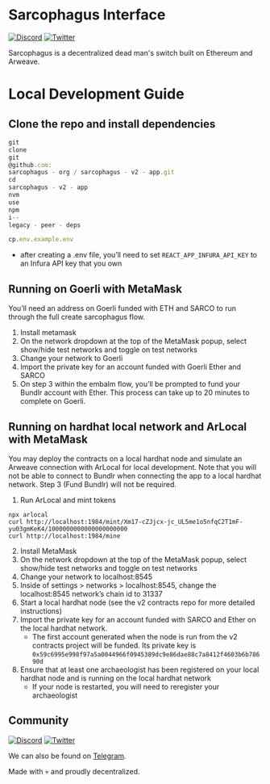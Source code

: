 # Sarcophagus Interface

[![Discord](https://img.shields.io/discord/753398645507883099?color=768AD4&label=discord)](https://discord.com/channels/753398645507883099/)
[![Twitter](https://img.shields.io/twitter/follow/sarcophagusio?style=social)](https://twitter.com/sarcophagusio)

Sarcophagus is a decentralized dead man's switch built on Ethereum and Arweave.

# Local Development Guide

## Clone the repo and install dependencies

```jsx
git
clone
git
@github.com:
sarcophagus - org / sarcophagus - v2 - app.git
cd
sarcophagus - v2 - app
nvm
use
npm
i--
legacy - peer - deps

cp.env.example.env
```

- after creating a .env file, you’ll need to set `REACT_APP_INFURA_API_KEY` to an Infura API key that you own

## Running on Goerli with MetaMask

You’ll need an address on Goerli funded with ETH and SARCO to run through the full create sarcophagus flow.

1. Install metamask
2. On the network dropdown at the top of the MetaMask popup, select show/hide test networks and toggle on test networks
3. Change your network to Goerli
4. Import the private key for an account funded with Goerli Ether and SARCO
5. On step 3 within the embalm flow, you’ll be prompted to fund your Bundlr account with Ether. This process can take up
   to 20 minutes to complete on Goerli.

## Running on hardhat local network and ArLocal with MetaMask

You may deploy the contracts on a local hardhat node and simulate an Arweave connection with ArLocal for local
development. Note that you will not be able to connect to Bundlr when connecting the app to a local hardhat network.
Step 3 (Fund Bundlr) will not be required.

1. Run ArLocal and mint tokens

```
npx arlocal
curl http://localhost:1984/mint/Xm17-cZJjcx-jc_UL5me1o5nfqC2T1mF-yu03gmKeK4/1000000000000000000000
curl http://localhost:1984/mine
```

2. Install MetaMask
3. On the network dropdown at the top of the MetaMask popup, select show/hide test networks and toggle on test networks
4. Change your network to localhost:8545
5. Inside of settings > networks > localhost:8545, change the localhost:8545 network’s chain id to 31337
6. Start a local hardhat node (see the v2 contracts repo for more detailed instructions)
7. Import the private key for an account funded with SARCO and Ether on the local hardhat network.
    - The first account generated when the node is run from the v2 contracts project will be funded. Its private key
      is `0x59c6995e998f97a5a0044966f0945389dc9e86dae88c7a8412f4603b6b78690d`
8. Ensure that at least one archaeologist has been registered on your local hardhat node and is running on the local
   hardhat network
    - If your node is restarted, you will need to reregister your archaeologist

## Community

[![Discord](https://img.shields.io/discord/753398645507883099?color=768AD4&label=discord)](https://discord.com/channels/753398645507883099/)
[![Twitter](https://img.shields.io/twitter/follow/sarcophagusio?style=social)](https://twitter.com/sarcophagusio)

We can also be found on [Telegram](https://t.me/sarcophagusio).

Made with :skull: and proudly decentralized.
